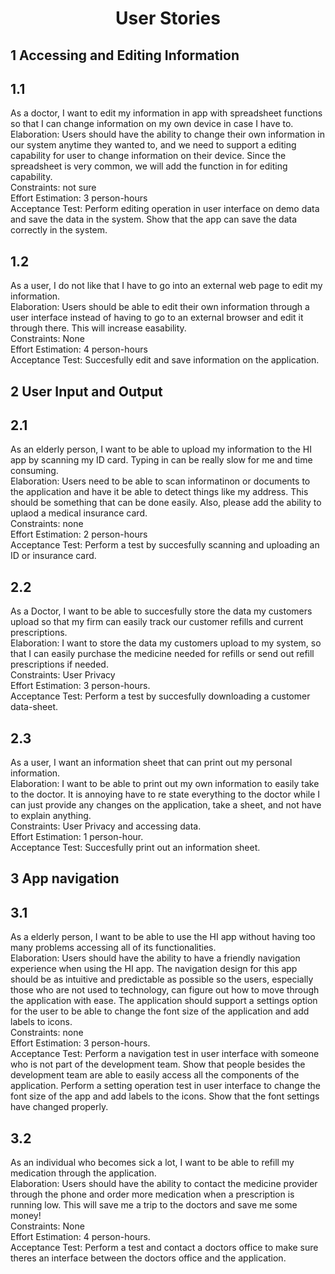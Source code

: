 
<center> <h1>User Stories</h1> </center>

## 1 Accessing and Editing Information 

## 1.1
As a doctor, I want to edit my information in app with spreadsheet functions so that I can change information on my own device in case I have to.<br>
Elaboration: Users should have the ability to change their own information in our system anytime they wanted to, and we need to support a editing capability for user to change information on their device. Since the spreadsheet is very common, we will add the function in for editing capability.<br>
Constraints: not sure<br>
Effort Estimation: 3 person-hours<br>
Acceptance Test: Perform editing operation in user interface on demo data and save the data in the system. Show that the app can save the data correctly in the system.<br>

## 1.2 
As a user, I do not like that I have to go into an external web page to edit my information.<br>
Elaboration: Users should be able to edit their own information through a user interface instead of having to go to an external browser and edit it through there. This will increase easability.<br>
Constraints: None<br>
Effort Estimation: 4 person-hours<br>
Acceptance Test: Succesfully edit and save information on the application.<br>

## 2 User Input and Output

## 2.1
As an elderly person, I want to be able to upload my information to the HI app by scanning my ID card. Typing in can be really slow for me and time consuming. <br>
Elaboration: Users need to be able to scan informatinon or documents to the application and have it be able to detect things like my address. This should be something that can be done easily. Also, please add the ability to uplaod a medical insurance card. <br>
Constraints: none<br>
Effort Estimation: 2 person-hours<br>
Acceptance Test: Perform a test by succesfully scanning and uploading an ID or insurance card.

## 2.2
As a Doctor, I want to be able to succesfully store the data my customers upload so that my firm can easily track our customer refills and current prescriptions. <br>
Elaboration: I want to store the data my customers upload to my system, so that I can easily purchase the medicine needed for refills or send out refill prescriptions if needed. <br>
Constraints: User Privacy<br>
Effort Estimation: 3 person-hours.<br>
Acceptance Test: Perform a test by succesfully downloading a customer data-sheet.

## 2.3 
As a user, I want an information sheet that can print out my personal information.<br>
Elaboration: I want to be able to print out my own information to easily take to the doctor. It is annoying have to re state everything to the doctor while I can just provide any changes on the application, take a sheet, and not have to explain anything.<br>
Constraints: User Privacy and accessing data.<br>
Effort Estimation: 1 person-hour.<br>
Acceptance Test: Succesfully print out an information sheet.


## 3 App navigation

## 3.1
As a elderly person, I want to be able to use the HI app without having too many problems accessing all of its functionalities. <br>
Elaboration: Users should have the ability to have a friendly navigation experience when using the HI app. The navigation design for this app should be as intuitive and predictable as possible so the users, especially those who are not used to technology, can figure out how to move through the application with ease. The application should support a settings option for the user to be able to change the font size of the application and add labels to icons.<br>
Constraints: none<br>
Effort Estimation: 3 person-hours.<br>
Acceptance Test: Perform a navigation test in user interface with someone who is not part of the development team. Show that people besides the development team are able to easily access all the components of the application. Perform a setting operation test in user interface to change the font size of the app and add labels to the icons. Show that the font settings have changed properly.<br>

## 3.2 
As an individual who becomes sick a lot, I want to be able to refill my medication through the application. <br>
Elaboration: Users should have the ability to contact the medicine provider through the phone and order more medication when a prescription is running low. This will save me a trip to the doctors and save me some money!<br>
Constraints: None<br>
Effort Estimation: 4 person-hours.<br>
Acceptance Test: Perform a test and contact a doctors office to make sure theres an interface between the doctors office and the application.


